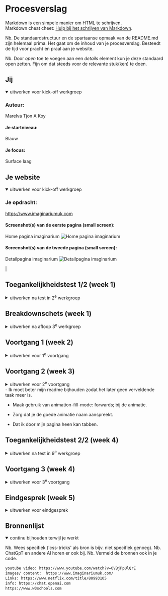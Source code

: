 # Procesverslag
Markdown is een simpele manier om HTML te schrijven.  
Markdown cheat cheet: [Hulp bij het schrijven van Markdown](https://github.com/adam-p/markdown-here/wiki/Markdown-Cheatsheet).

Nb. De standaardstructuur en de spartaanse opmaak van de README.md zijn helemaal prima. Het gaat om de inhoud van je procesverslag. Besteedt de tijd voor pracht en praal aan je website.

Nb. Door *open* toe te voegen aan een *details* element kun je deze standaard open zetten. Fijn om dat steeds voor de relevante stuk(ken) te doen.





## Jij

<details open>
  <summary>uitwerken voor kick-off werkgroep</summary>

  ### Auteur:
  Marelva Tjon A Koy

  #### Je startniveau:
  Blauw 

  #### Je focus:
  Surface laag
 
</details>



## Je website

<details open>
  <summary>uitwerken voor kick-off werkgroep</summary>

  ### Je opdracht:
 https://www.imaginariumuk.com 

  #### Screenshot(s) van de eerste pagina (small screen): 
  Home pagina imaginarium
  <img src="readme-images/homepagina-imaginarium.png" width="375px" alt="Home pagina imaginarium">

  #### Screenshot(s) van de tweede pagina (small screen):
  Detailpagina imaginarium
  <img src="readme-images/detailpagina-imaginarium.png" width="375px" alt="Detailpagina imaginarium">
 
</details>


|

## Toegankelijkheidstest 1/2 (week 1)

<details>
  <summary>uitwerken na test in 2<sup>e</sup> werkgroep</summary>

  ### Bevindingen
  Dit was de eerste keer dat ik met WCAG checklist ging werken. Bij sommige vragen moest ik nog opzoeken wat de vraag inhoudt. Tijdens het checken van de lijst kwam ik uit de volgende bevindingen:

  - Het een goed gecodeerde site is er zat er maar 1 fout in wat niet fataal is. 

  - Er werd niet duidelijk aangegeven als iets klikbaar of een knop is. Het leek op normale tekst. 

  - De knoppen staat ook erg dichtbij andere elementen wat hegt moeilijker maakt op precies op te drukken. 

  - Er wordt geen gebruik gemaakt van ol,ul en dl elementen.

  - Bij de uiterlijk van de site wordt er vaak alleen van kleur gebruikt voor informatie zoals bij een knop.

  - Wanneer je door de site heen tapt gaat het niet langs alle elementen. 

  - Ik kon geen h1 vinden en er werd veel code gebruikt die ik nog niet begreep.

  - Op achtergond plaatjes is er geen alt tekst maar dat is niet ook niet nodig voor een achtergrond tekst. 

  - De site biedt geen dark of light mode optie de site is van zichzelf al donker en heeft geen optie om het lichter te maken. 

  - De achtergond plaatjes veranderen elke keer en er is geen optie om dat uit te doen. 

  Uit deze bevindingen wil ik vooral in mijn site gaan letten dat ik duidelijke knoppen gebruikt. Dus ik ga niet zoals in de site alleen met kleur gebruiken.  Ik ga ook geen achtergond maken die de hele tijd beweegt en geen optie is om dat uit te zetten. Ook wil ik een goede light en darkmode optie zodat het meer inclusiever is voor mensen die sneller geprikkeld wordt. 

  <img src="readme-images/test.png" alt="test">
  <img src="readme-images/test1.png" alt="test">
  <img src="readme-images/test2.png" alt="test">
  <img src="readme-images/test3.png" alt="test">
  <img src="readme-images/test4.png" alt="test">
</details>



## Breakdownschets (week 1)

<details>
  <summary>uitwerken na afloop 3<sup>e</sup> werkgroep</summary>

  ### de hele pagina: 
  <img src="readme-images/pagina1.png" width="375px" alt="breakdown van de hele pagina">

  ### de hele pagina 2: 
  <img src="readme-images/pagina2.png" width="375px" alt="breakdown van de hele pagina 2">
</details>




## Voortgang 1 (week 2)
<details>
  <summary>uitwerken voor 1<sup>e</sup> voortgang</summary>

  ### Stand van zaken
<img src="readme-images/begin.png" alt="beginpagina">
Hier had ik eerst moeite mee om een gradient over een achtergondplaatje te zetten. En wist ik eerst niet hoe ik dat moest doen met een ander plaatje overheen. 

<img src="readme-images/f.png" alt="pagina">
Hier is het me gelukt om voorverschillende secties een andere achtergond foto te zetten. Ik had eerst wel moeite uitvolgelen hoe ik het goed kon positioneren maar met behulp van de studentassitent is het gelukt. 


  ### Agenda voor meeting
  samen met je groepje opstellen

  Chante : Hoe ze goed de layout kan maken met grid en waarom die van haar niet werkt zoals ze wilt.

  Marelva: Hoe ik de achtergond kan instellen voor een bepaalde sectie en hoe ik het plaatje dan goed kan posionteren.

  Meike: Hoe svg images werken en hoe ze het in haar website kan laten werken. 

  Jens: Hoe hij een video als achtergond kan doen hoe hij het er beste eruit kan laten zien.


  ### Verslag van meeting
  hier na afloop snel de uitkomsten van de meeting vastleggen

  - Dat er op een section een achtergond foto moet zetten zodat het alleen daarvoor geldt.
 
 - Dat is ascpect radio moest gebruiken om het plaatje de juiste groote te geven.

 - De opdrachten proberen te maken zodat ik het beter kan begrijpen en die code in mijn site kan gebruiken. 
</details>





## Voortgang 2 (week 3)

<details>
  <summary>uitwerken voor 2<sup>e</sup> voortgang</summary>

  ### Stand van zaken
<img src="readme-images/w.png" alt="screen">
Ik had hier moeite met het positoneren van een foto. Het lukte me eerst niet op het in het midden te krijgen. Ik kwam er later achter na het vragen van medestudenten om mee te kijken dat ik het verkeerd aansprak in css. 

<img src="readme-iamges/grid.png" alt="grid">
Het was me goed gelukt om een mooie grid te maken. Na het maken van de opdrachten begreep ik al snel hoe grid werkte en heb ik het verwerkt in mijn site. Daarnaast was het me ook gelukt om een hoveranimatie te zetten over de images. 


  ### Agenda voor meeting
  samen met je groepje opstellen

Chante: Hoe kan ze een spatie weg krijgen bij de footer aan het eind van de pagina?

Marelva: Hoe krijg ik dat mijn animaties smooth animeren en hoe laat ik ze goed werken?

Maeike: Hoe kan ik ervoor zorgen dat mijn menu goed responsive meewerkt?

Jens: Hoe kan ik mijn hamburger menu laten werken.

  ### Verslag van meeting
 
</details>
- Ik moet beter mijn readme bijhouden zodat het later geen verveldende taak meer is.

- Maak gebruik van animation-fill-mode: forwards; bij de animatie.

- Zorg dat je de goede animatie naam aanspreekt. 

- Dat ik door mijn pagina heen kan tabben.



## Toegankelijkheidstest 2/2 (week 4)

<details>
  <summary>uitwerken na test in 9<sup>e</sup> werkgroep</summary>

  ### Bevindingen
  <img src="readme-images/test.png" alt="test">
  <img src="readme-images/test1.png" alt="test">
  <img src="readme-images/test2.png" alt="test">
  <img src="readme-images/test3.png" alt="test">
  <img src="readme-images/test4.png" alt="test">

  Lijst met je bevindingen die in de test naar voren kwamen (geef ook aan wat er verbeterd is):

  - Ik kwam er achter dat mijn knoppen nog niet duidelijk werd aangegeven en dat heb ik toen verbeterd.

  - Ik had geen darkmode optie dus die moest ik nog toevoegen.

  - Dat ik nog states toevoegen.

  - Dat ik erop let dat alle html geen erros heeft en ik heb daarna alle errors verbetererd. 

  Na mijn eindgesprek ben ik opnieuw met de lijst langs mijn site gegaan er kwam eruit dat ik nog paar dingen kon verbeteren om mijn site optimaler te maken:

  - Mijn darkmode optie was niet sterk genoeg en kon beter die site laten als een dark mode en dat ik een light mode versie maakt zodat er wel genoeg verschil is in te zien. 

  - Ik ben ook gaan kijken naar hoe het werkt het de screenreader en het las alles goed voor wat op het scherm is te zien. 

  - Er staan ook allemaal alt teksten op mijn plaatjes en mijn code heeft geen errors.

  - Ook staat alle h1 en andere h goed op volgorde. 

  - Je kan door mijn site heen tabben. 

  - Er wordt geen alt tekst gebruikt op de achtergond foto's

</details>





## Voortgang 3 (week 4)

<details>
  <summary>uitwerken voor 3<sup>e</sup> voortgang</summary>

  ### Stand van zaken
<img src="readme-images/e.png" alt="e"> 
Ik ben al aardig opweg met mijn tweede pagina. Het is me gelukt om een slider te maken. Ik ging eerst wel proberen op plaatjes te laten trasitioneren naar een andere plaatje maar dat lukte me helaas niet dus heb ik het op een andere manier opgelost. 

<img src="readme-images/menu.png" alt="menu">
Ik heb een hamburger menu gemaakt die werkt. Het lukte me niet om het helemaal te stijlen hoe ik het wilde maar komt wel goed in de buurt. 



  ### Agenda voor meeting
  samen met je groepje opstellen

Chante: Hoe krijg ik een button in de hoek? En hoe kan ik beste mijn tweede site aanpakken?

Marelva: Ik had voor deze meeting geen vragen. 

Maike: Hoe kan ik sommige content het beste positioneren?

Jens: Hoe voeg je een extrene css stijl toe?


  ### Verslag van meeting
  hier na afloop snel de uitkomsten van de meeting vastleggen

- Voor een extrene stijl moet je gebruik maken van links en je site aan die stijl verbinden. 

- Gebruik maken van display flex 

- Datum en tijf kan met een speciale tag gebruikt worden


</details>





## Eindgesprek (week 5)

<details>
  <summary>uitwerken voor eindgesprek</summary>

  ### Je uitkomst - karakteristiek screenshots:
  <img src="readme-images/f.pngg" width="375px" alt="uitomst opdracht 1">
   <img src="readme-images/w.pngg" width="375px" alt="uitomst opdracht 1">


  ### Dit ging goed/Heb ik geleerd: 
Ik heb best wel veel over coderen geleed in dit vak. Eerst zing ik er niet met veel zelfvertrouwen erin. Ik heb wel op veel factoren gegoeid. Ik weet nu hoe i met grid moet werken en hoe ik bepaalde secties een achtergond plaatje moet geven. Eerst wist ik niet hoe ik moest animeren en heb ik wel een geveol dat ik daar beter in bent. Ook ben ik beter geworden met positioneren sinds dat ik daar vorig jaar erg tegen op liep.

  <img src="readme-images/5.png" width="375px" alt="top">
  <img src="readme-images/e.png" width="375px" alt="top">



  ### Dit was lastig/Is niet gelukt:
<img src="readme-images/paars.png" alt="paars"> 
Het is me gelukt om een goede dark en light mode te maken. Ik heb ook geleerd om met var kleuren te werken en hoe je dat aanspreekt. Dit helpt heel goed om snel iets dezelfde kleur te geven.

  <img src="readme-images/begin.png" width="375px" alt="bummer">
  Het is me niet gelukt om de plaatjes op de achtergond te laten trasioneren.
  
</details>





## Bronnenlijst

<details open>
  <summary>continu bijhouden terwijl je werkt</summary>

  Nb. Wees specifiek ('css-tricks' als bron is bijv. niet specifiek genoeg). 
  Nb. ChatGpT en andere AI horen er ook bij.
  Nb. Vermeld de bronnen ook in je code.

    youtube video: https://www.youtube.com/watch?v=OVBjPpUlQrE
    images/ content:  https://www.imaginariumuk.com/
    Links: https://www.netflix.com/title/80993105
    info: https://chat.openai.com
    https://www.w3schools.com


</details>